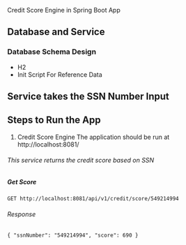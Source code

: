 Credit Score Engine in Spring Boot App

## Database and Service
### Database Schema Design
- H2 
- Init Script For Reference Data

## Service takes the SSN Number Input

## Steps to Run the App
1. Credit Score Engine
The application should be run at http://localhost:8081/
###### This service returns the credit score based on SSN

##### Get Score
`GET http://localhost:8081/api/v1/credit/score/549214994`

###### Response
`{
     "ssnNumber": "549214994",
     "score": 690
 }`


